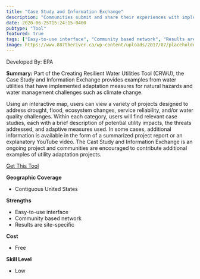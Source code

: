 ```yaml
---
title: "Case Study and Information Exchange"
description: "Communities submit and share their experiences with implementing climate adaptation measures."
date: 2020-06-25T15:24:15-0400
pubtype: "Tool"
featured: true
tags: ["Easy-to-use interface", "Community based network", "Results are site-specific"]
image: https://www.887theriver.ca/wp-content/uploads/2017/07/placeholder.jpg
---
```

Developed By: EPA

**Summary:** Part of the Creating Resilient Water Utilities Tool (CRWU), the Case Study and Information Exchange provides examples from water utilities that have implemented adaptation measures for natural hazards and water management challenges such as climate change. 

Using an interactive map, users can view a variety of projects designed to address drought, flood, ecosystem changes, service reliability, and/or water quality challenges. Within each category, users will find relevant case studies, each with a brief description of potential utility impacts, the threats addressed, and adaptive measures used. In some cases, additional information is available in the form of a summarized project report or an explanatory YouTube video. The Cast Study and Information Exchange is an ongoing project and communities are encouraged to contribute additional examples of utility adaptation projects.

<a href="https://epa.maps.arcgis.com/apps/MapSeries/index.html?appid=03d35ca84b5944f8b3ab59bf3a981462" target="_blank">Get This Tool</a>

__**Geographic Coverage**__
- Contiguous United States

__**Strengths**__
-  Easy-to-use interface
-  Community based network
-  Results are site-specific

__**Cost**__
- Free

__**Skill Level**__
- Low
